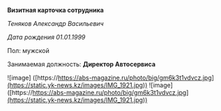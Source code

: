 **Визитная карточка сотрудника**

*Теняков Александр Васильевич*

*Дата рождения 01.01.1999*

Пол: мужской

Занимаемая должность: **Директор Автосервиса**

![image] ([https://https://abs-magazine.ru/photo/big/gm6k3t1vdvcz.jpg](https://static.yk-news.kz/images/IMG_1921.jpg))
![image] ([https://https://abs-magazine.ru/photo/big/gm6k3t1vdvcz.jpg](https://static.yk-news.kz/images/IMG_1921.jpg))
